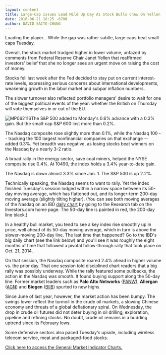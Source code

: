 ```yaml
---
layout: content
title: Large-Cap Issues Lead Mild Up Day As Stock Bulls Chew On Yellen Talk
date: 2016-06-21 18:25 -0700
author: DAVID SAITO-CHUNG
---
```






Loading the player...
While the gap was rather subtle, large caps beat small caps Tuesday.


Overall, the stock market trudged higher in lower volume, unfazed by comments from Federal Reserve Chair Janet Yellen that reaffirmed investors' belief that she no longer sees an urgent move on raising the cost of money.


Stocks fell last week after the Fed decided to stay put on current interest-rate levels, expressing serious concerns about international developments, weakening growth in the labor market and subpar inflation numbers.


The slower turnover also reflected portfolio managers' desire to wait for one of the biggest political events of the year: whether the British on Thursday will vote themselves in or out of the EU.


![MP062116](https://www.investors.com/wp-content/uploads/2016/06/MP062116-177x300.jpg)The S&P 500 added to Monday's 0.6% advance with a 0.3% gain. But the small-cap S&P 600 lost more than 0.2%.


The Nasdaq composite rose slightly more than 0.1%, while the Nasdaq 100 -- tracking the 100 largest nonfinancial companies on that exchange -- added 0.3%. Yet breadth was negative, as losing stocks beat winners on the Nasdaq by a nearly 3-2 ratio.


A broad rally in the energy sector, save coal miners, helped the NYSE composite rise 0.4%. At 10490, the index holds a 3.4% year-to-date gain.


The Nasdaq is down almost 3.3% since Jan. 1. The S&P 500 is up 2.2%.


Technically speaking, the Nasdaq seems to want to rally. Yet the index finished Tuesday's session lodged within a narrow space between its 50-day moving average, which has flattened out, and its longer-term 200-day moving average (slightly tilting higher). (You can see both moving averages of the Nasdaq on an IBD [daily chart](http://research.investors.com/stock-charts/nasdaq-nasdaq-composite-0ndqc.htm?cht=pvc&type=DAILY) by going to the Research tab on the Investors.com home page. The 50-day line is painted in red, the 200-day line black.)


In a healthy bull market, you tend to see a key index rise smoothly up in price, well ahead of its 50-day moving average, which in turn is above the slower-moving 200-day line. The last time that happened? Go to the IBD's big daily chart (see the link below) and you'll see it was roughly the eight months of time that followed a pivotal follow-through rally that took place on Oct. 21, 2014.


On that session, the Nasdaq composite roared 2.4% ahead in higher volume vs. the prior day. That one session told disciplined chart readers that a big rally was possibly underway. While the rally featured some pullbacks, the action in the Nasdaq was smooth. It found buying support along the 50-day line. Former market leaders such as **Palo Alto Networks** ([PANW](https://research.investors.com/quote.aspx?symbol=PANW)), **Allergan** ([AGN](https://research.investors.com/quote.aspx?symbol=AGN)) and **Biogen** ([BIIB](https://research.investors.com/quote.aspx?symbol=BIIB)) spurted to new highs.


Since June of last year, however, the market action has been bumpy. The swings lower reflect the turmoil in the crude oil markets, a slowing Chinese economy and threats of a global deflationary spiral. On Wednesday, the drop in crude oil futures did not deter buying in oil drilling, exploration, pipeline and refining stocks. No doubt, crude oil remains in a budding uptrend since its February lows.


Some defensive sectors also paced Tuesday's upside, including wireless telecom service, meat and packaged-food stocks.


[Click here to access the General Market Indicator Charts.](https://www.investors.com/wp-content/uploads/2016/06/IBD2106154526GMI.pdf)




